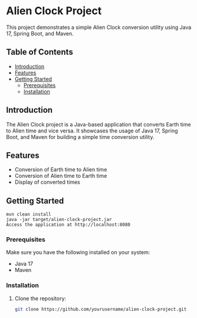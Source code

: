 # Alien Clock Project

This project demonstrates a simple Alien Clock conversion utility using Java 17, Spring Boot, and Maven.

## Table of Contents

- [Introduction](#introduction)
- [Features](#features)
- [Getting Started](#getting-started)
  - [Prerequisites](#prerequisites)
  - [Installation](#installation)

## Introduction

The Alien Clock project is a Java-based application that converts Earth time to Alien time and vice versa. It showcases the usage of Java 17, Spring Boot, and Maven for building a simple time conversion utility.

## Features

- Conversion of Earth time to Alien time
- Conversion of Alien time to Earth time
- Display of converted times

## Getting Started

```
mvn clean install
java -jar target/alien-clock-project.jar
Access the application at http://localhost:8080
```

### Prerequisites

Make sure you have the following installed on your system:

- Java 17
- Maven

### Installation

1. Clone the repository:

   ```bash
   git clone https://github.com/yourusername/alien-clock-project.git
   ```
